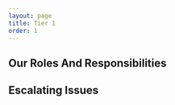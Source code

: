 ```yaml
---
layout: page
title: Tier 1
order: 1
---
```


## Our Roles And Responsibilities

## Escalating Issues
